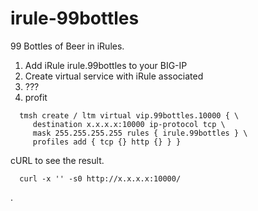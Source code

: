 irule-99bottles
===============

99 Bottles of Beer in iRules.

1. Add iRule irule.99bottles to your BIG-IP
2. Create virtual service with iRule associated
3. ???
4. profit

```
  tmsh create / ltm virtual vip.99bottles.10000 { \
     destination x.x.x.x:10000 ip-protocol tcp \
     mask 255.255.255.255 rules { irule.99bottles } \
     profiles add { tcp {} http {} } }

```

cURL to see the result.

```
  curl -x '' -s0 http://x.x.x.x:10000/
```

.

